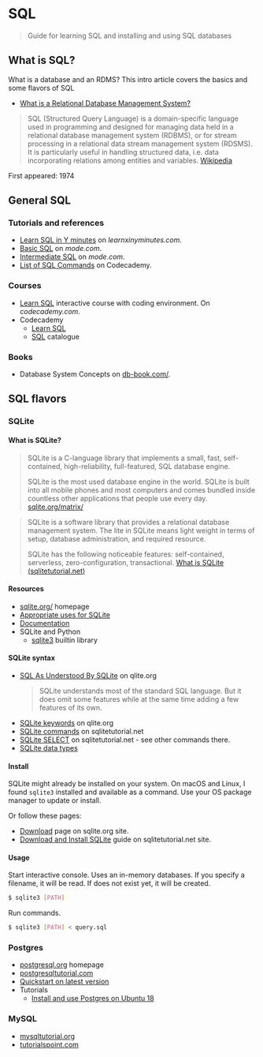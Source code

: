 # SQL
> Guide for learning SQL and installing and using SQL databases 


## What is SQL? 

What is a database and an RDMS? This intro article covers the basics and some flavors of SQL 

- [What is a Relational Database Management System?](https://www.codecademy.com/articles/what-is-rdbms-sql)

> SQL (Structured Query Language) is a domain-specific language used in programming and designed for managing data held in a relational database management system (RDBMS), or for stream processing in a relational data stream management system (RDSMS). It is particularly useful in handling structured data, i.e. data incorporating relations among entities and variables. [Wikipedia](https://en.wikipedia.org/wiki/SQL)

First appeared: 1974


## General SQL

### Tutorials and references

- [Learn SQL in Y minutes](https://learnxinyminutes.com/docs/sql/) on *learnxinyminutes.com*.
- [Basic SQL](https://mode.com/sql-tutorial/introduction-to-sql/) on _mode.com_.
- [Intermediate SQL](https://mode.com/sql-tutorial/sql-aggregate-functions/) on _mode.com_.
- [List of SQL Commands](https://www.codecademy.com/articles/sql-commands) on Codecademy.

### Courses

- [Learn SQL](https://www.codecademy.com/learn/learn-sql) interactive course with coding environment. On *codecademy.com*.
- Codecademy
    - [Learn SQL](https://www.codecademy.com/learn/learn-sql)
    - [SQL](https://www.codecademy.com/catalog/language/sql) catalogue

### Books

- Database System Concepts on [db-book.com/](https://www.db-book.com/).


## SQL flavors

### SQLite

#### What is SQLite?

> SQLite is a C-language library that implements a small, fast, self-contained, high-reliability, full-featured, SQL database engine.
>
> SQLite is the most used database engine in the world. SQLite is built into all mobile phones and most computers and comes bundled inside countless other applications that people use every day. [sqlite.org/matrix/](https://www.sqlite.org/matrix/)

> SQLite is a software library that provides a relational database management system. The lite in SQLite means light weight in terms of setup, database administration, and required resource. 
>
> SQLite has the following noticeable features: self-contained, serverless, zero-configuration, transactional. [What is SQLite (sqlitetutorial.net)](https://www.sqlitetutorial.net/what-is-sqlite/)

#### Resources

- [sqlite.org/](https://www.sqlite.org/) homepage
- [Appropriate uses for SQLite](https://www.sqlite.org/whentouse.html)
- [Documentation](https://www.sqlite.org/docs.html)
- SQLite and Python
    - [sqlite3](https://docs.python.org/3/library/sqlite3.html) builtin library
    
#### SQLite syntax

- [SQL As Understood By SQLite](https://www.sqlite.org/lang.html) on qlite.org
    > SQLite understands most of the standard SQL language. But it does omit some features while at the same time adding a few features of its own.
- [SQLite keywords](https://www.sqlite.org/lang_keywords.html) on qlite.org
- [SQLite commands](https://www.sqlitetutorial.net/sqlite-commands/) on sqlitetutorial.net
- [SQLite SELECT](https://www.sqlitetutorial.net/sqlite-select/) on sqlitetutorial.net - see other commands there.
- [SQLite data types](https://www.sqlitetutorial.net/sqlite-data-types/)

#### Install

SQLite might already be installed on your system. On macOS and Linux, I found `sqlite3` installed and available as a command. Use your OS package manager to update or install.

Or follow these pages:

- [Download](https://www.sqlite.org/download.html) page on sqlite.org site.
- [Download and Install SQLite](https://www.sqlitetutorial.net/download-install-sqlite/) guide on sqlitetutorial.net site.

#### Usage

Start interactive console. Uses an in-memory databases. If you specify a filename, it will be read. If does not exist yet, it will be created.

```sh
$ sqlite3 [PATH]
```

Run commands.

```sh
$ sqlite3 [PATH] < query.sql
```


### Postgres

- [postgresql.org](https://www.postgresql.org) homepage
- [postgresqltutorial.com](https://www.postgresqltutorial.com/)
- [Quickstart on latest version](https://www.postgresql.org/docs/current/tutorial-start.html)
- Tutorials
    - [Install and use Postgres on Ubuntu 18](https://www.digitalocean.com/community/tutorials/how-to-install-and-use-postgresql-on-ubuntu-18-04)

### MySQL

- [mysqltutorial.org](https://www.mysqltutorial.org/)
- [tutorialspoint.com](https://www.tutorialspoint.com/mysql/index.htm)
